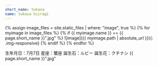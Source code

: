 ```yaml
---
short_name: tukasa
name: tukasa hiiragi
---
```


{% assign image_files = site.static_files | where: "image", true %}
{% for myimage in image_files %}
  {% if {{ myimage.name }} == {{ page.short_name }}".jpg" %}
    ![image]({{ myimage.path | absolute_url }}){: .img-responsive}
  {% endif %}
{% endfor %}

生年月日：7月7日
星座：蟹座
誕生石：ルビー
誕生花：クチナシ
{{ page.short_name }}".jpg"
